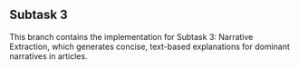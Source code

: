 ## **Subtask 3**
This branch contains the implementation for Subtask 3: Narrative Extraction, which generates concise, text-based explanations for dominant narratives in articles.
